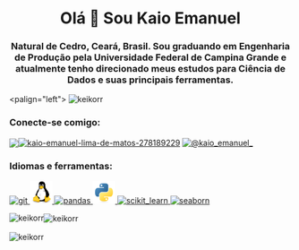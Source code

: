<h1 align="center">Olá 👋 Sou Kaio Emanuel</h1>
<h3 align="center">Natural de Cedro, Ceará, Brasil. Sou graduando em Engenharia de Produção pela Universidade Federal de Campina Grande e atualmente tenho direcionado meus estudos para Ciência de Dados e suas principais ferramentas.</h3>

<palign="left"> <img src="https://komarev. com/ghpvc/?username=keikorr&label=Profile%20views&color=0e75b6&style=flat" alt="keikorr" /> </p>

<h3 align="left">Conecte-se comigo:</h3>
<p align="left ">
<a href="https://twitter.com/eumsmkai" target="blank"><img align="center" src="https://raw.githubusercontent.
<a href="https://linkedin.com/in/kaio-emanuel-lima-de-matos-278189229" target="blank"><img align="center" src="https://raw.githubusercontent .com/rahuldkjain/github-profile-readme-generator/master/src/images/icons/Social/linked-in-alt.svg" alt="kaio-emanuel-lima-de-matos-278189229" height="30 " width="40" /></a>
<a href="https://instagram.com/@kaio_emanuel_" target="blank"><img align="center" src="https://raw. githubusercontent.com/rahuldkjain/github-profile-readme-generator/master/src/images/icons/Social/instagram.svg" alt="@kaio_emanuel_" height="30" width="40" /></a>
</p>

<h3 align="left">Idiomas e ferramentas:</h3>
<p align="left"> <a href="https://git-scm.com/" target="_blank" rel="noreferrer"> <img src="https://www.vectorlogo.zone/ logos/git-scm/git-scm-icon.svg" alt="git" width="40" height="40"/> </a> <a href="https://www.linux.org/ " target="_blank" rel="noreferrer"> <img src="https://raw.githubusercontent.com/devicons/devicon/master/icons/linux/linux-original.svg" alt="linux" width= "40" height="40"/> </a> <a href="https://pandas.pydata.org/" target="_blank" rel="noreferrer"> <img src="https:// raw.githubusercontent.com/devicons/devicon/2ae2a900d2f041da66e950e4d48052658d850630/icons/pandas/pandas-original.svg" alt="pandas" width="40" height="40"/> </a> <a href="https://www. python.org" target="_blank" rel="noreferrer"> <img src="https://raw.githubusercontent.com/devicons/devicon/master/icons/python/python-original.svg" alt="python " width="40" height="40"/> </a> <a href="https://scikit-learn.org/" target="_blank" rel="noreferrer"> <img src="https ://upload.wikimedia.org/wikipedia/commons/0/05/Scikit_learn_logo_small.svg" alt="scikit_learn" width="40" height="40"/> </a><a href="https://seaborn.pydata.org/" target="_blank" rel="noreferrer"> <img src="https://seaborn.pydata.org/_images/logo-mark-lightbg. svg" alt="seaborn" width="40" height="40"/> </a> </p>

<p><img align="left" src="https://github-readme-stats.vercel.app/api/top-langs?username=keikorr&show_icons=true&locale=en&layout=compact" alt="keikorr" /> </p>

<p> <img align="center" src="https://github-readme-stats.vercel.app/api?username=keikorr&show_icons=true&locale=en" alt="keikorr" /> </p>

<p><img align="center" src="https://github-readme-streak-stats.herokuapp.com/?user=keikorr&" alt="keikorr" /></p>
